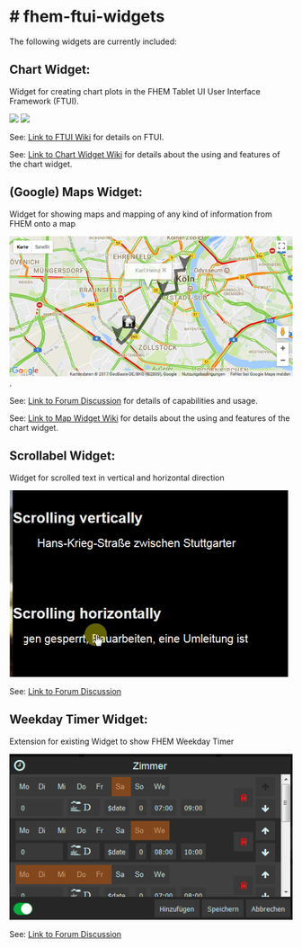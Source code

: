 <h1># fhem-ftui-widgets</h1>

The following widgets are currently included:

<h2>Chart Widget:</h2>

Widget for creating chart plots in the FHEM Tablet UI User Interface Framework (FTUI).

![](https://wiki.fhem.de/w/images/b/b4/Chart_tabletUI.png)
![](https://wiki.fhem.de/w/images/3/34/Wetterchart2.png)

See:
[Link to FTUI Wiki](https://www.google.de/url?sa=t&rct=j&q=&esrc=s&source=web&cd=1&cad=rja&uact=8&ved=0ahUKEwjqy8ikqdPTAhVNkRQKHUh4BZsQFggmMAA&url=https%3A%2F%2Fwiki.fhem.de%2Fwiki%2FFHEM_Tablet_UI&usg=AFQjCNGy0hjldEA_lhR6Z6s9Av3vgKCnlA)
for details on FTUI.

See:
[Link to Chart Widget Wiki](https://www.google.de/url?sa=t&rct=j&q=&esrc=s&source=web&cd=2&cad=rja&uact=8&ved=0ahUKEwiZ3PDUqdPTAhVLaxQKHdj1BKgQFggoMAE&url=https%3A%2F%2Fwiki.fhem.de%2Fwiki%2FFTUI_Widget_Chart&usg=AFQjCNHz2utN-sko8Mh0hIuwcvEAkAtiQA)
for details about the using and features of the chart widget.

<h2>(Google) Maps Widget:</h2>

Widget for showing maps and mapping of any kind of information from FHEM onto a map

![](https://github.com/eki1503/fhem-ftui-widgets/blob/master/www/images/2017-10-23_16h51_38.png).

See:
[Link to Forum Discussion](https://forum.fhem.de/index.php/topic,78379.msg703359.html#msg703359)
for details of capabilities and usage.

See:
[Link to Map Widget Wiki](https://wiki.fhem.de/wiki/FTUI_Widget_Maps)
for details about the using and features of the chart widget.
<h2>Scrollabel Widget:</h2>

Widget for scrolled text in vertical and horizontal direction

![](https://github.com/eki1503/fhem-ftui-widgets/blob/master/www/images/ezgif.com-video-to-gif.gif)

See:
[Link to Forum Discussion](https://forum.fhem.de/index.php/topic,73497.msg651559.html#msg651559)

<h2>Weekday Timer Widget:</h2>

Extension for existing Widget to show FHEM Weekday Timer

![](https://github.com/eki1503/fhem-ftui-widgets/blob/master/www/images/2018-05-18_11h51_23.png)

See:
[Link to Forum Discussion](https://forum.fhem.de/index.php/topic,48106.msg397622.html#msg397622)
